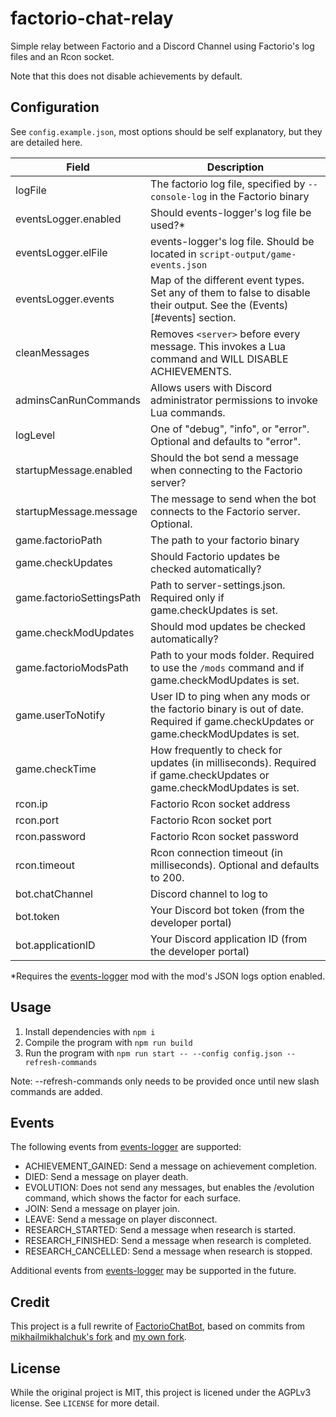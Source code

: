 # factorio-chat-relay

Simple relay between Factorio and a Discord Channel using Factorio's log files
and an Rcon socket.

Note that this does not disable achievements by default.

## Configuration

See `config.example.json`, most options should be self explanatory, but they are detailed here.

| Field                      | Description                                                                                                                        |
| -------------------------- | ---------------------------------------------------------------------------------------------------------------------------------- |
| logFile                    | The factorio log file, specified by `--console-log` in the Factorio binary                                                         |
| eventsLogger.enabled       | Should events-logger's log file be used?*                                                                                          |
| eventsLogger.elFile        | events-logger's log file. Should be located in `script-output/game-events.json`                                                    |
| eventsLogger.events        | Map of the different event types. Set any of them to false to disable their output. See the (Events)[#events] section.             |
| cleanMessages              | Removes `<server>` before every message. This invokes a Lua command and WILL DISABLE ACHIEVEMENTS.                                 |
| adminsCanRunCommands       | Allows users with Discord administrator permissions to invoke Lua commands.                                                        |
| logLevel                   | One of "debug", "info", or "error". Optional and defaults to "error".                                                              |
| startupMessage.enabled     | Should the bot send a message when connecting to the Factorio server?                                                              |
| startupMessage.message     | The message to send when the bot connects to the Factorio server. Optional.                                                        |
| game.factorioPath          | The path to your factorio binary                                                                                                   |
| game.checkUpdates          | Should Factorio updates be checked automatically?                                                                                  |
| game.factorioSettingsPath  | Path to server-settings.json. Required only if game.checkUpdates is set.                                                           |
| game.checkModUpdates       | Should mod updates be checked automatically?                                                                                       |
| game.factorioModsPath      | Path to your mods folder. Required to use the `/mods` command and if game.checkModUpdates is set.                                  |
| game.userToNotify          | User ID to ping when any mods or the factorio binary is out of date. Required if game.checkUpdates or game.checkModUpdates is set. |
| game.checkTime             | How frequently to check for updates (in milliseconds). Required if game.checkUpdates or game.checkModUpdates is set.               |
| rcon.ip                    | Factorio Rcon socket address                                                                                                       |
| rcon.port                  | Factorio Rcon socket port                                                                                                          |
| rcon.password              | Factorio Rcon socket password                                                                                                      |
| rcon.timeout               | Rcon connection timeout (in milliseconds). Optional and defaults to 200.                                                           |
| bot.chatChannel            | Discord channel to log to                                                                                                          |
| bot.token                  | Your Discord bot token (from the developer portal)                                                                                 |
| bot.applicationID          | Your Discord application ID (from the developer portal)                                                                            |

*Requires the [events-logger](https://github.com/Ralnoc/events-logger) mod with the mod's JSON logs option enabled.  

## Usage

1. Install dependencies with `npm i`
2. Compile the program with `npm run build`
3. Run the program with `npm run start -- --config config.json --refresh-commands`

Note: --refresh-commands only needs to be provided once until new slash commands are added.

## Events
The following events from
[events-logger](https://github.com/Ralnoc/events-logger) are supported:
 - ACHIEVEMENT_GAINED: Send a message on achievement completion.
 - DIED: Send a message on player death.
 - EVOLUTION: Does not send any messages, but enables the /evolution command, which shows the factor for each surface.
 - JOIN: Send a message on player join.
 - LEAVE: Send a message on player disconnect.
 - RESEARCH_STARTED: Send a message when research is started.
 - RESEARCH_FINISHED: Send a message when research is completed.
 - RESEARCH_CANCELLED: Send a message when research is stopped.

Additional events from [events-logger](https://github.com/Ralnoc/events-logger)
may be supported in the future.

## Credit

This project is a full rewrite of
[FactorioChatBot](https://github.com/AGuyNamedJens/FactorioChatBot/), based on
commits from [mikhailmikhalchuk's
fork](https://github.com/mikhailmikhalchuk/FactorioChatBot) and [my own
fork](https://github.com/ppebb/FactorioChatBot).

## License

While the original project is MIT, this project is licened under the AGPLv3
license. See `LICENSE` for more detail.
